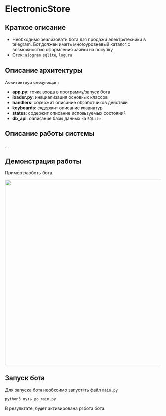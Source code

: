 # ElectronicStore

## Краткое описание

- Необходимо реализовать бота для продажи электротехники в telegram. Бот должен иметь многоуровневый каталог с возможностью оформления заявки на покупку
- Стек: `aiogram`, `sqlite`, `loguru`

## Описание архитектуры

Аохитектруа следующая:

- **app.py**: точка входа в программу/запуск бота
- **loader.py**: инициализация основных классов
- **handlers**: содержит описание обработчиков действий
- **keyboards**: содержит описание клавиатур
- **states**: содержит описание используемых состояний
- **db_api**: оаписание базы данных на `SQLite`

## Описание работы системы

...

## Демонстрация работы

Пример раоботы бота.

<img src="readme_data\ready_video.gif" swidth="400" height="600">


## Запуск бота

Для запуска бота необхоимо запустить файл `main.py`

`python3 путь_до_main.py`

В результате, будет активирована работа бота.
